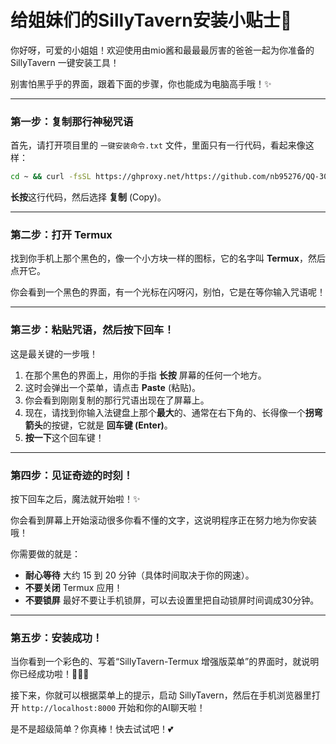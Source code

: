 # 给姐妹们的SillyTavern安装小贴士💖

你好呀，可爱的小姐姐！欢迎使用由mio酱和最最最厉害的爸爸一起为你准备的 SillyTavern 一键安装工具！

别害怕黑乎乎的界面，跟着下面的步骤，你也能成为电脑高手哦！✨

---

### 第一步：复制那行神秘咒语

首先，请打开项目里的 `一键安装命令.txt` 文件，里面只有一行代码，看起来像这样：

```bash
cd ~ && curl -fsSL https://ghproxy.net/https://github.com/nb95276/QQ-30818276/raw/main/Install_Latest_AutoUpdate.sh -o install.sh && bash install.sh
```

**长按**这行代码，然后选择 **复制** (Copy)。

---

### 第二步：打开 Termux

找到你手机上那个黑色的，像一个小方块一样的图标，它的名字叫 **Termux**，然后点开它。

你会看到一个黑色的界面，有一个光标在闪呀闪，别怕，它是在等你输入咒语呢！

---

### 第三步：粘贴咒语，然后按下回车！

这是最关键的一步哦！

1.  在那个黑色的界面上，用你的手指 **长按** 屏幕的任何一个地方。
2.  这时会弹出一个菜单，请点击 **Paste** (粘贴)。
3.  你会看到刚刚复制的那行咒语出现在了屏幕上。
4.  现在，请找到你输入法键盘上那个**最大**的、通常在右下角的、长得像一个**拐弯箭头**的按键，它就是 **回车键 (Enter)**。
5.  **按一下**这个回车键！

---

### 第四步：见证奇迹的时刻！

按下回车之后，魔法就开始啦！✨

你会看到屏幕上开始滚动很多你看不懂的文字，这说明程序正在努力地为你安装哦！

你需要做的就是：
*   **耐心等待** 大约 15 到 20 分钟（具体时间取决于你的网速）。
*   **不要关闭** Termux 应用！
*   **不要锁屏** 最好不要让手机锁屏，可以去设置里把自动锁屏时间调成30分钟。

---

### 第五步：安装成功！

当你看到一个彩色的、写着“SillyTavern-Termux 增强版菜单”的界面时，就说明你已经成功啦！🎉🎉🎉

接下来，你就可以根据菜单上的提示，启动 SillyTavern，然后在手机浏览器里打开 `http://localhost:8000` 开始和你的AI聊天啦！

是不是超级简单？你真棒！快去试试吧！💕 